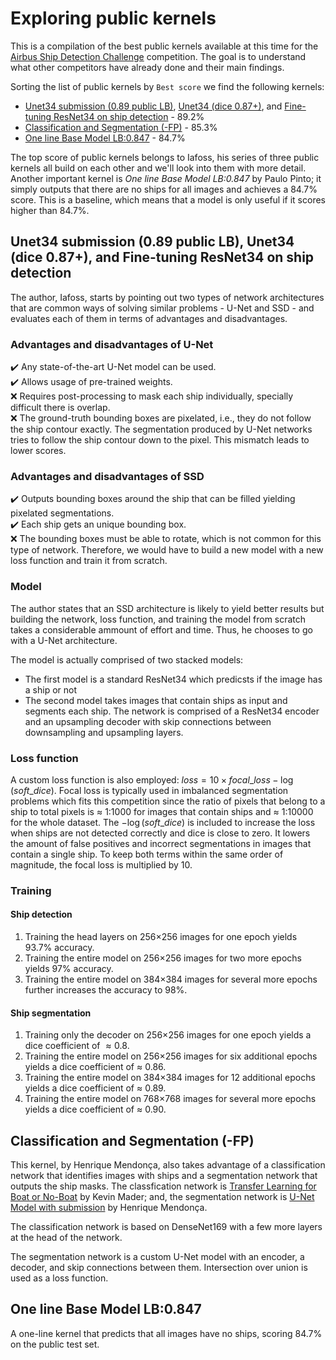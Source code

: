 # Exploring public kernels

This is a compilation of the best public kernels available at this time for the [Airbus Ship Detection Challenge](https://www.kaggle.com/c/airbus-ship-detection/overview) competition. The goal is to understand what other competitors have already done and their main findings.

Sorting the list of public kernels by `Best score` we find the following kernels:

* [Unet34 submission (0.89 public LB)](https://www.kaggle.com/iafoss/unet34-submission-0-89-public-lb), [Unet34 (dice 0.87+)](https://www.kaggle.com/iafoss/unet34-dice-0-87), and [Fine-tuning ResNet34 on ship detection](https://www.kaggle.com/iafoss/fine-tuning-resnet34-on-ship-detection) - 89.2%
* [Classification and Segmentation (-FP)](https://www.kaggle.com/hmendonca/classification-and-segmentation-fp) - 85.3%
* [One line Base Model LB:0.847](https://www.kaggle.com/paulorzp/one-line-base-model-lb-0-847) - 84.7%

The top score of public kernels belongs to Iafoss, his series of three public kernels all build on each other and we'll look into them with more detail. Another important kernel is *One line Base Model LB:0.847* by Paulo Pinto; it simply outputs that there are no ships for all images and achieves a 84.7% score. This is a baseline, which means that a model is only useful if it scores higher than 84.7%.

## Unet34 submission (0.89 public LB), Unet34 (dice 0.87+), and Fine-tuning ResNet34 on ship detection

The author, Iafoss, starts by pointing out two types of network architectures that are common ways of solving similar problems - U-Net and SSD - and evaluates each of them in terms of advantages and disadvantages.

### Advantages and disadvantages of U-Net

:heavy_check_mark: Any state-of-the-art U-Net model can be used.  
:heavy_check_mark: Allows usage of pre-trained weights.  
:x: Requires post-processing to mask each ship individually, specially difficult there is overlap.  
:x: The ground-truth bounding boxes are pixelated, i.e., they do not follow the ship contour exactly. The segmentation produced by U-Net networks tries to follow the ship contour down to the pixel. This mismatch leads to lower scores.  

### Advantages and disadvantages of SSD

:heavy_check_mark: Outputs bounding boxes around the ship that can be filled yielding pixelated segmentations.  
:heavy_check_mark: Each ship gets an unique bounding box.  
:x: The bounding boxes must be able to rotate, which is not common for this type of network. Therefore, we would have to build a new model with a new loss function and train it from scratch.  

### Model

The author states that an SSD architecture is likely to yield better results but building the network, loss function, and training the model from scratch takes a considerable ammount of effort and time. Thus, he chooses to go with a U-Net architecture.

The model is actually comprised of two stacked models:

* The first model is a standard ResNet34 which predicsts if the image has a ship or not
* The second model takes images that contain ships as input and segments each ship. The network is comprised of a ResNet34 encoder and an upsampling decoder with skip connections between downsampling and upsampling layers.

### Loss function

A custom loss function is also employed: $loss = 10 \times focal\_loss - \log(soft\_dice)$. Focal loss is typically used in imbalanced segmentation problems which fits this competition since the ratio of pixels that belong to a ship to total pixels is $\approx$ 1:1000 for images that contain ships and $\approx$ 1:10000 for the whole dataset. The $- \log(soft\_dice)$ is included to increase the loss when ships are not detected correctly and dice is close to zero. It lowers the amount of false positives and incorrect segmentations in images that contain a single ship. To keep both terms within the same order of magnitude, the focal loss is multiplied by 10.

### Training

#### Ship detection

1. Training the head layers on 256$\times$256 images for one epoch yields 93.7% accuracy.
2. Training the entire model on 256$\times$256 images for two more epochs yields 97% accuracy.
3. Training the entire model on 384$\times$384 images for several more epochs further increases the accuracy to 98%.

#### Ship segmentation

1. Training only the decoder on 256$\times$256 images for one epoch yields a dice coefficient of $\approx 0.8$.
2. Training the entire model on 256$\times$256 images for six additional epochs yields a dice coefficient of $\approx$ 0.86.
3. Training the entire model on 384$\times$384 images for 12 additional epochs yields a dice coefficient of $\approx$ 0.89.
4. Training the entire model on 768$\times$768 images for several more epochs yields a dice coefficient of $\approx$ 0.90.

## Classification and Segmentation (-FP)

This kernel, by Henrique Mendonça, also takes advantage of a classification network that identifies images with ships and a segmentation network that outputs the ship masks. The classfication network is [Transfer Learning for Boat or No-Boat](https://www.kaggle.com/kmader/transfer-learning-for-boat-or-no-boat) by Kevin Mader; and, the segmentation network is [U-Net Model with submission](https://www.kaggle.com/hmendonca/u-net-model-with-submission) by Henrique Mendonça.

The classification network is based on DenseNet169 with a few more layers at the head of the network.

The segmentation network is a custom U-Net model with an encoder, a decoder, and skip connections between them. Intersection over union is used as a loss function.

## One line Base Model LB:0.847

A one-line kernel that predicts that all images have no ships, scoring 84.7% on the public test set.
